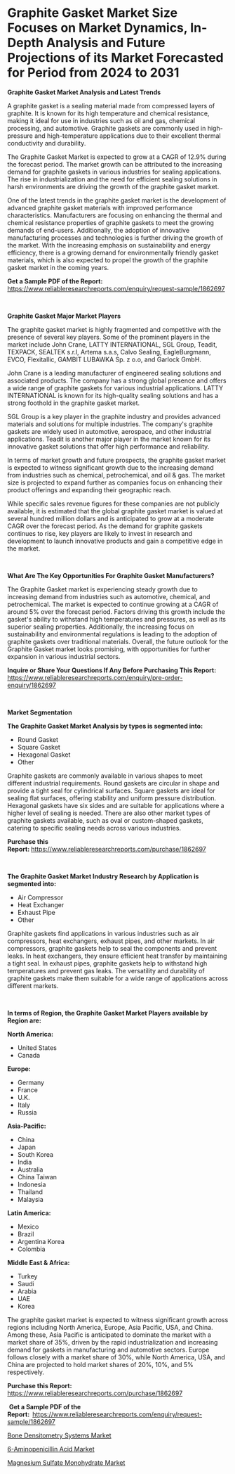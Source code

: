 <p><h1>Graphite Gasket Market Size Focuses on Market Dynamics, In-Depth Analysis and Future Projections of its Market Forecasted for Period from 2024 to 2031</h1></p><p><strong>Graphite Gasket Market Analysis and Latest Trends</strong></p>
<p><p>A graphite gasket is a sealing material made from compressed layers of graphite. It is known for its high temperature and chemical resistance, making it ideal for use in industries such as oil and gas, chemical processing, and automotive. Graphite gaskets are commonly used in high-pressure and high-temperature applications due to their excellent thermal conductivity and durability.</p><p>The Graphite Gasket Market is expected to grow at a CAGR of 12.9% during the forecast period. The market growth can be attributed to the increasing demand for graphite gaskets in various industries for sealing applications. The rise in industrialization and the need for efficient sealing solutions in harsh environments are driving the growth of the graphite gasket market.</p><p>One of the latest trends in the graphite gasket market is the development of advanced graphite gasket materials with improved performance characteristics. Manufacturers are focusing on enhancing the thermal and chemical resistance properties of graphite gaskets to meet the growing demands of end-users. Additionally, the adoption of innovative manufacturing processes and technologies is further driving the growth of the market. With the increasing emphasis on sustainability and energy efficiency, there is a growing demand for environmentally friendly gasket materials, which is also expected to propel the growth of the graphite gasket market in the coming years.</p></p>
<p><strong>Get a Sample PDF of the Report:&nbsp;</strong> <a href="https://www.reliableresearchreports.com/enquiry/request-sample/1862697">https://www.reliableresearchreports.com/enquiry/request-sample/1862697</a></p>
<p>&nbsp;</p>
<p><strong>Graphite Gasket Major Market Players</strong></p>
<p><p>The graphite gasket market is highly fragmented and competitive with the presence of several key players. Some of the prominent players in the market include John Crane, LATTY INTERNATIONAL, SGL Group, Teadit, TEXPACK, SEALTEK s.r.l, Artema s.a.s, Calvo Sealing, EagleBurgmann, EVCO, Flexitallic, GAMBIT LUBAWKA Sp. z o.o, and Garlock GmbH.</p><p>John Crane is a leading manufacturer of engineered sealing solutions and associated products. The company has a strong global presence and offers a wide range of graphite gaskets for various industrial applications. LATTY INTERNATIONAL is known for its high-quality sealing solutions and has a strong foothold in the graphite gasket market.</p><p>SGL Group is a key player in the graphite industry and provides advanced materials and solutions for multiple industries. The company's graphite gaskets are widely used in automotive, aerospace, and other industrial applications. Teadit is another major player in the market known for its innovative gasket solutions that offer high performance and reliability.</p><p>In terms of market growth and future prospects, the graphite gasket market is expected to witness significant growth due to the increasing demand from industries such as chemical, petrochemical, and oil & gas. The market size is projected to expand further as companies focus on enhancing their product offerings and expanding their geographic reach.</p><p>While specific sales revenue figures for these companies are not publicly available, it is estimated that the global graphite gasket market is valued at several hundred million dollars and is anticipated to grow at a moderate CAGR over the forecast period. As the demand for graphite gaskets continues to rise, key players are likely to invest in research and development to launch innovative products and gain a competitive edge in the market.</p></p>
<p>&nbsp;</p>
<p><strong>What Are The Key Opportunities For Graphite Gasket Manufacturers?</strong></p>
<p><p>The Graphite Gasket market is experiencing steady growth due to increasing demand from industries such as automotive, chemical, and petrochemical. The market is expected to continue growing at a CAGR of around 5% over the forecast period. Factors driving this growth include the gasket's ability to withstand high temperatures and pressures, as well as its superior sealing properties. Additionally, the increasing focus on sustainability and environmental regulations is leading to the adoption of graphite gaskets over traditional materials. Overall, the future outlook for the Graphite Gasket market looks promising, with opportunities for further expansion in various industrial sectors.</p></p>
<p><strong>Inquire or Share Your Questions If Any Before Purchasing This Report:</strong> <a href="https://www.reliableresearchreports.com/enquiry/pre-order-enquiry/1862697">https://www.reliableresearchreports.com/enquiry/pre-order-enquiry/1862697</a></p>
<p>&nbsp;</p>
<p><strong>Market Segmentation</strong></p>
<p><strong>The Graphite Gasket Market Analysis by types is segmented into:</strong></p>
<p><ul><li>Round Gasket</li><li>Square Gasket</li><li>Hexagonal Gasket</li><li>Other</li></ul></p>
<p><p>Graphite gaskets are commonly available in various shapes to meet different industrial requirements. Round gaskets are circular in shape and provide a tight seal for cylindrical surfaces. Square gaskets are ideal for sealing flat surfaces, offering stability and uniform pressure distribution. Hexagonal gaskets have six sides and are suitable for applications where a higher level of sealing is needed. There are also other market types of graphite gaskets available, such as oval or custom-shaped gaskets, catering to specific sealing needs across various industries.</p></p>
<p><strong>Purchase this Report:&nbsp;</strong><a href="https://www.reliableresearchreports.com/purchase/1862697">https://www.reliableresearchreports.com/purchase/1862697</a></p>
<p>&nbsp;</p>
<p><strong>The Graphite Gasket Market Industry Research by Application is segmented into:</strong></p>
<p><ul><li>Air Compressor</li><li>Heat Exchanger</li><li>Exhaust Pipe</li><li>Other</li></ul></p>
<p><p>Graphite gaskets find applications in various industries such as air compressors, heat exchangers, exhaust pipes, and other markets. In air compressors, graphite gaskets help to seal the components and prevent leaks. In heat exchangers, they ensure efficient heat transfer by maintaining a tight seal. In exhaust pipes, graphite gaskets help to withstand high temperatures and prevent gas leaks. The versatility and durability of graphite gaskets make them suitable for a wide range of applications across different markets.</p></p>
<p>&nbsp;</p>
<p><strong>In terms of Region, the Graphite Gasket Market Players available by Region are:</strong></p>
<p>
    <p> <strong> North America: </strong>
        <ul>
            <li>United States</li>
            <li>Canada</li>
        </ul>
        </p> 
    <p> <strong> Europe: </strong>
        <ul>
            <li>Germany</li>
            <li>France</li>
            <li>U.K.</li>
            <li>Italy</li>
            <li>Russia</li>
        </ul>
        </p> 
    <p> <strong> Asia-Pacific: </strong>
        <ul>
            <li>China</li>
            <li>Japan</li>
            <li>South Korea</li>
            <li>India</li>
            <li>Australia</li>
            <li>China Taiwan</li>
            <li>Indonesia</li>
            <li>Thailand</li>
            <li>Malaysia</li>
        </ul>
        </p> 
    <p> <strong> Latin America: </strong>
        <ul>
            <li>Mexico</li>
            <li>Brazil</li>
            <li>Argentina Korea</li>
            <li>Colombia</li>
        </ul>
        </p> 
    <p> <strong> Middle East & Africa: </strong>
        <ul>
            <li>Turkey</li>
            <li>Saudi</li>
            <li>Arabia</li>
            <li>UAE</li>
            <li>Korea</li>
        </ul>
    </p>
    </p>
<p><p>The graphite gasket market is expected to witness significant growth across regions including North America, Europe, Asia Pacific, USA, and China. Among these, Asia Pacific is anticipated to dominate the market with a market share of 35%, driven by the rapid industrialization and increasing demand for gaskets in manufacturing and automotive sectors. Europe follows closely with a market share of 30%, while North America, USA, and China are projected to hold market shares of 20%, 10%, and 5% respectively.</p></p>
<p><strong>Purchase this Report: </strong><a href="https://www.reliableresearchreports.com/purchase/1862697">https://www.reliableresearchreports.com/purchase/1862697</a></p>
<p>&nbsp;<strong>Get a Sample PDF of the Report:&nbsp;&nbsp;</strong><a href="https://www.reliableresearchreports.com/enquiry/request-sample/1862697">https://www.reliableresearchreports.com/enquiry/request-sample/1862697</a></p>
<p><strong></strong></p>
<p><p><a href="https://view.publitas.com/reportprime-1/bone-densitometry-systems-market-research-report-provides-critical-insights-that-can-help-shape-business-development-and-investment-strategies/">Bone Densitometry Systems Market</a></p><p><a href="https://view.publitas.com/reportprime-1/6-aminopenicillin-acid-market-size-and-examines-its-market-scope-with-a-primary-focus-on-growth-opportunities-and-forecasted-trends-spanning-from-2023-to-2030/">6-Aminopenicillin Acid Market</a></p><p><a href="https://view.publitas.com/reportprime-1/magnesium-sulfate-monohydrate-market-size-global-industry-overview-market-segmentation-and-forecast-2023-to-2030/">Magnesium Sulfate Monohydrate Market</a></p></p>